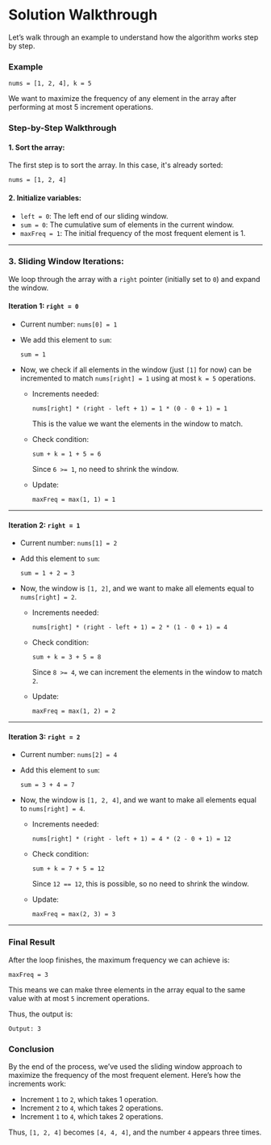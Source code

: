 # Solution Walkthrough

Let’s walk through an example to understand how the algorithm works step by
step.

### Example

```plaintext
nums = [1, 2, 4], k = 5
```

We want to maximize the frequency of any element in the array after performing
at most 5 increment operations.

### Step-by-Step Walkthrough

#### 1. **Sort the array**:

The first step is to sort the array. In this case, it's already sorted:

```plaintext
nums = [1, 2, 4]
```

#### 2. **Initialize variables**:

- `left = 0`: The left end of our sliding window.
- `sum = 0`: The cumulative sum of elements in the current window.
- `maxFreq = 1`: The initial frequency of the most frequent element is 1.

---

### 3. **Sliding Window Iterations**:

We loop through the array with a `right` pointer (initially set to `0`) and
expand the window.

#### **Iteration 1**: `right = 0`

- Current number: `nums[0] = 1`
- We add this element to `sum`:
  ```plaintext
  sum = 1
  ```
- Now, we check if all elements in the window (just `[1]` for now) can be
  incremented to match `nums[right] = 1` using at most `k = 5` operations.

  - Increments needed:

    ```plaintext
    nums[right] * (right - left + 1) = 1 * (0 - 0 + 1) = 1
    ```

    This is the value we want the elements in the window to match.

  - Check condition:

    ```plaintext
    sum + k = 1 + 5 = 6
    ```

    Since `6 >= 1`, no need to shrink the window.

  - Update:
    ```plaintext
    maxFreq = max(1, 1) = 1
    ```

---

#### **Iteration 2**: `right = 1`

- Current number: `nums[1] = 2`
- Add this element to `sum`:
  ```plaintext
  sum = 1 + 2 = 3
  ```
- Now, the window is `[1, 2]`, and we want to make all elements equal to
  `nums[right] = 2`.

  - Increments needed:

    ```plaintext
    nums[right] * (right - left + 1) = 2 * (1 - 0 + 1) = 4
    ```

  - Check condition:

    ```plaintext
    sum + k = 3 + 5 = 8
    ```

    Since `8 >= 4`, we can increment the elements in the window to match `2`.

  - Update:
    ```plaintext
    maxFreq = max(1, 2) = 2
    ```

---

#### **Iteration 3**: `right = 2`

- Current number: `nums[2] = 4`
- Add this element to `sum`:
  ```plaintext
  sum = 3 + 4 = 7
  ```
- Now, the window is `[1, 2, 4]`, and we want to make all elements equal to
  `nums[right] = 4`.

  - Increments needed:

    ```plaintext
    nums[right] * (right - left + 1) = 4 * (2 - 0 + 1) = 12
    ```

  - Check condition:

    ```plaintext
    sum + k = 7 + 5 = 12
    ```

    Since `12 == 12`, this is possible, so no need to shrink the window.

  - Update:
    ```plaintext
    maxFreq = max(2, 3) = 3
    ```

---

### Final Result

After the loop finishes, the maximum frequency we can achieve is:

```plaintext
maxFreq = 3
```

This means we can make three elements in the array equal to the same value with
at most `5` increment operations.

Thus, the output is:

```plaintext
Output: 3
```

### Conclusion

By the end of the process, we’ve used the sliding window approach to maximize
the frequency of the most frequent element. Here’s how the increments work:

- Increment `1` to `2`, which takes 1 operation.
- Increment `2` to `4`, which takes 2 operations.
- Increment `1` to `4`, which takes 2 operations.

Thus, `[1, 2, 4]` becomes `[4, 4, 4]`, and the number `4` appears three times.
